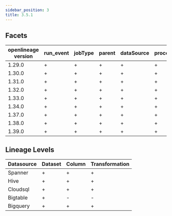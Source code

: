 ```yaml
---
sidebar_position: 3
title: 3.5.1
---
```


## Facets
|openlineage version|run_event|jobType|parent|dataSource|processing_engine|schema|columnLineage|gcp_lineage|spark_properties|environment-properties|gcp_dataproc|outputStatistics|storage|
|-------------------|---------|-------|------|----------|-----------------|------|-------------|-----------|----------------|----------------------|------------|----------------|-------|
|       1.29.0      |    +    |   +   |   +  |     +    |        +        |   +  |      +      |     +     |        +       |           +          |      +     |        +       |   +   |
|       1.30.0      |    +    |   +   |   +  |     +    |        +        |   +  |      +      |     +     |        +       |           +          |      +     |        +       |   +   |
|       1.31.0      |    +    |   +   |   +  |     +    |        +        |   +  |      +      |     +     |        +       |           +          |      +     |        +       |   +   |
|       1.32.0      |    +    |   +   |   +  |     +    |        +        |   +  |      +      |     +     |        +       |           +          |      +     |        +       |   +   |
|       1.33.0      |    +    |   +   |   +  |     +    |        +        |   +  |      +      |     +     |        +       |           +          |      +     |        +       |   +   |
|       1.34.0      |    +    |   +   |   +  |     +    |        +        |   +  |      +      |     +     |        +       |           +          |      +     |        +       |   +   |
|       1.37.0      |    +    |   +   |   +  |     +    |        +        |   +  |      +      |     +     |        +       |           +          |      +     |        +       |   +   |
|       1.38.0      |    +    |   +   |   +  |     +    |        +        |   +  |      -      |     +     |        +       |           +          |      +     |        +       |   +   |
|       1.39.0      |    +    |   +   |   +  |     +    |        +        |   +  |      -      |     +     |        +       |           +          |      +     |        +       |   +   |

## Lineage Levels
|Datasource|Dataset|Column|Transformation|
|----------|-------|------|--------------|
|  Spanner |   +   |   +  |       +      |
|   Hive   |   +   |   +  |       +      |
| Cloudsql |   +   |   +  |       +      |
| Bigtable |   +   |   -  |       -      |
| Bigquery |   +   |   +  |       +      |

